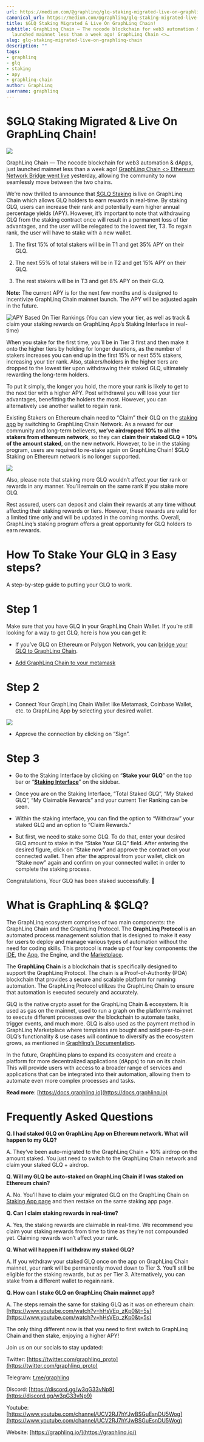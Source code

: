 ```yaml
---
url: https://medium.com/@graphlinq/glq-staking-migrated-live-on-graphlinq-chain-70a8156d0875
canonical_url: https://medium.com/@graphlinq/glq-staking-migrated-live-on-graphlinq-chain-70a8156d0875
title: $GLQ Staking Migrated & Live On GraphLinq Chain!
subtitle: GraphLinq Chain — The nocode blockchain for web3 automation & dApps, just
  launched mainnet less than a week ago! GraphLinq Chain <>…
slug: glq-staking-migrated-live-on-graphlinq-chain
description: ""
tags:
- graphlinq
- glq
- staking
- apy
- graphlinq-chain
author: GraphLinq
username: graphlinq
---
```


# $GLQ Staking Migrated & Live On GraphLinq Chain!

![][image_ref_MSpOaHU0LV9ZNmdtOVNBTnJ1N3dnTlhBLnBuZw==]

GraphLinq Chain — The nocode blockchain for web3 automation & dApps, just launched mainnet less than a week ago! [GraphLinq Chain <> Ethereum Network Bridge went live](https://graphlinq.medium.com/graphlinq-bridge-goes-live-move-your-glq-from-ethereum-network-to-graphlinq-chain-5679031b8129) yesterday, allowing the community to now seamlessly move between the two chains.

We’re now thrilled to announce that [$GLQ Staking](https://app.graphlinq.io/app/staking) is live on GraphLinq Chain which allows GLQ holders to earn rewards in real-time. By staking GLQ, users can increase their rank and potentially earn higher annual percentage yields (APY). However, it’s important to note that withdrawing GLQ from the staking contract once will result in a permanent loss of tier advantages, and the user will be relegated to the lowest tier, T3. To regain rank, the user will have to stake with a new wallet.

1. The first 15% of total stakers will be in T1 and get 35% APY on their GLQ.

1. The next 55% of total stakers will be in T2 and get 15% APY on their GLQ.

1. The rest stakers will be in T3 and get 8% APY on their GLQ.

**Note:** The current APY is for the next few months and is designed to incentivize GraphLinq Chain mainnet launch. The APY will be adjusted again in the future.

![APY Based On Tier Rankings (You can view your tier, as well as track & claim your staking rewards on GraphLinq App’s Staking Interface in real-time)][image_ref_MSpzeGQ0eFZIRUdNMkxqaTl6TE44a2FRLnBuZw==]

When you stake for the first time, you’ll be in Tier 3 first and then make it onto the higher tiers by holding for longer durations, as the number of stakers increases you can end up in the first 15% or next 55% stakers, increasing your tier rank. Also, stakers/holders in the higher tiers are dropped to the lowest tier upon withdrawing their staked GLQ, ultimately rewarding the long-term holders.

To put it simply, the longer you hold, the more your rank is likely to get to the next tier with a higher APY. Post withdrawal you will lose your tier advantages, benefitting the holders the most. However, you can alternatively use another wallet to regain rank.

Existing Stakers on Ethereum chain need to “Claim” their GLQ on the [staking app](http://app.graphlinq.io/app/staking) by switching to GraphLinq Chain Network. As a reward for our community and long-term believers, **we’ve airdropped 10% to all the stakers from ethereum network**, so they can **claim their staked GLQ + 10% of the amount staked**, on the new network. However, to be in the staking program, users are required to re-stake again on GraphLinq Chain! $GLQ Staking on Ethereum network is no longer supported.

![][image_ref_MSo2X1dUNHRBQzN4VlQ4ejBoaTdHZVBBLmpwZWc=]

Also, please note that staking more GLQ wouldn’t affect your tier rank or rewards in any manner. You’ll remain on the same rank if you stake more GLQ.

Rest assured, users can deposit and claim their rewards at any time without affecting their staking rewards or tiers. However, these rewards are valid for a limited time only and will be updated in the coming months. Overall, GraphLinq’s staking program offers a great opportunity for GLQ holders to earn rewards.

# How To Stake Your GLQ in 3 Easy steps?

A step-by-step guide to putting your GLQ to work.

# Step 1

Make sure that you have GLQ in your GraphLinq Chain Wallet. If you’re still looking for a way to get GLQ, here is how you can get it:

* If you’ve GLQ on Ethereum or Polygon Network, you can [bridge your GLQ to GraphLinq Chain](https://graphlinq.medium.com/graphlinq-bridge-goes-live-move-your-glq-from-ethereum-network-to-graphlinq-chain-5679031b8129).

* [Add GraphLinq Chain to your metamask](https://docs.graphlinq.io/graphlinq-chain/networks/graphlinq-chain-mainnet/wallet/add-graphlinq-chain-to-metamask)

# Step 2

* Connect Your GraphLinq Chain Wallet like Metamask, Coinbase Wallet, etc. to GraphLinq App by selecting your desired wallet.

![][image_ref_MCpWdGgzRXYxazNSc2lGTXE4]

* Approve the connection by clicking on “Sign”.

# Step 3

* Go to the Staking Interface by clicking on “**Stake your GLQ**” on the top bar or “[**Staking Interface**](https://app.graphlinq.io/app/staking)” on the sidebar.

* Once you are on the Staking Interface, “Total Staked GLQ”, “My Staked GLQ”, “My Claimable Rewards” and your current Tier Ranking can be seen.

* Within the staking interface, you can find the option to “Withdraw” your staked GLQ and an option to “Claim Rewards.”

* But first, we need to stake some GLQ. To do that, enter your desired GLQ amount to stake in the “Stake Your GLQ” field. After entering the desired figure, click on “Stake now” and approve the contract on your connected wallet. Then after the approval from your wallet, click on “Stake now” again and confirm on your connected wallet in order to complete the staking process.

Congratulations, Your GLQ has been staked successfully. 🎉

# **What is GraphLinq & $GLQ?**

The GraphLinq ecosystem comprises of two main components: the GraphLinq Chain and the GraphLinq Protocol. The **GraphLinq Protocol** is an automated process management solution that is designed to make it easy for users to deploy and manage various types of automation without the need for coding skills. This protocol is made up of four key components: the [IDE](http://ide.graphlinq.io), the [App](http://app.graphlinq.io), the Engine, and the [Marketplace](http://marketplace.graphlinq.io).

The **GraphLinq Chain** is a blockchain that is specifically designed to support the GraphLinq Protocol. The chain is a Proof-of-Authority (POA) blockchain that provides a secure and scalable platform for running automation. The GraphLinq Protocol utilizes the GraphLinq Chain to ensure that automation is executed securely and accurately.

GLQ is the native crypto asset for the GraphLinq Chain & ecosystem. It is used as gas on the mainnet, used to run a graph on the platform’s mainnet to execute different processes over the blockchain to automate tasks, trigger events, and much more. GLQ is also used as the payment method in GraphLinq Marketplace where templates are bought and sold peer-to-peer. GLQ’s functionality & use cases will continue to diversify as the ecosystem grows, as mentioned in [Graphlinq’s Documentation](https://docs.graphlinq.io/).

In the future, GraphLinq plans to expand its ecosystem and create a platform for more decentralized applications (dApps) to run on its chain. This will provide users with access to a broader range of services and applications that can be integrated into their automation, allowing them to automate even more complex processes and tasks.

**Read more**: [https://docs.graphlinq.io](https://docs.graphlinq.io)

# **Frequently Asked Questions**

**Q. I had staked GLQ on GraphLinq App on Ethereum network. What will happen to my GLQ?**

A. They’ve been auto-migrated to the GraphLinq Chain + 10% airdrop on the amount staked. You just need to switch to the GraphLinq Chain network and claim your staked GLQ + airdrop.

**Q. Will my GLQ be auto-staked on GraphLinq Chain if I was staked on Ethereum chain?**

A. No. You’ll have to claim your migrated GLQ on the GraphLinq Chain on [Staking App page](https://app.graphlinq.io/app/staking) and then restake on the same staking app page.

**Q. Can I claim staking rewards in real-time?**

A. Yes, the staking rewards are claimable in real-time. We recommend you claim your staking rewards from time to time as they’re not compounded yet. Claiming rewards won’t affect your rank.

**Q. What will happen if I withdraw my staked GLQ?**

A. If you withdraw your staked GLQ once on the app on GraphLinq Chain mainnet, your rank will be permanently moved down to Tier 3. You’ll still be eligible for the staking rewards, but as per Tier 3. Alternatively, you can stake from a different wallet to regain rank.

**Q. How can I stake GLQ on GraphLinq Chain mainnet app?**

A. The steps remain the same for staking GLQ as it was on ethereum chain: [https://www.youtube.com/watch?v=hHsVEp_zKp0&t=5s](https://www.youtube.com/watch?v=hHsVEp_zKp0&t=5s)

The only thing different now is that you need to first switch to GraphLinq Chain and then stake, enjoying a higher APY!

Join us on our socials to stay updated:

Twitter: [https://twitter.com/graphlinq_proto](https://twitter.com/graphlinq_proto)

Telegram: [t.me/graphlinq](http://t.me/graphlinq)

Discord: [https://discord.gg/w3qG33vNp9](https://discord.gg/w3qG33vNp9)

Youtube: [https://www.youtube.com/channel/UCV2RJ7hYJwBSGuEsnDU5Wog](https://www.youtube.com/channel/UCV2RJ7hYJwBSGuEsnDU5Wog)

Website: [https://graphlinq.io/](https://graphlinq.io/)


[image_ref_MSpOaHU0LV9ZNmdtOVNBTnJ1N3dnTlhBLnBuZw==]: data:image/png;base64,
[image_ref_MSpzeGQ0eFZIRUdNMkxqaTl6TE44a2FRLnBuZw==]: data:image/png;base64,
[image_ref_MSo2X1dUNHRBQzN4VlQ4ejBoaTdHZVBBLmpwZWc=]: data:image/jpeg;base64,
[image_ref_MCpWdGgzRXYxazNSc2lGTXE4]: data:application/octet-stream;base64,
